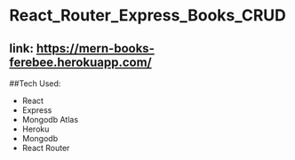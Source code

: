 # React_Router_Express_Books_CRUD

## link:  https://mern-books-ferebee.herokuapp.com/


##Tech Used:
* React
* Express
* Mongodb Atlas
* Heroku
* Mongodb
* React Router
